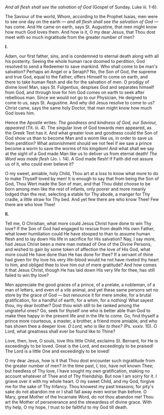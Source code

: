 
*And all flesh shall see the salvation of God* (Gospel of Sunday. Luke iii. 1-6).

The Saviour of the world, Whom, according to the Prophet Isaias, men were to see one day on the earth — *and all flesh shall see the salvation of God* — has come. And He came on earth, says St. Augustine, that men might know how much God loves them. And how is it, O my dear Jesus, that Thou dost meet with so much ingratitude from the greater number of men?

**I\.**

Adam, our first father, sins, and is condemned to eternal death along with all his posterity. Seeing the whole human race doomed to perdition, God resolved to send a Redeemer to save mankind. Who shall come to be man\'s salvation? Perhaps an Angel or a Seraph? No, the Son of God, the supreme and true God, equal to the Father, offers Himself to come on earth, and there to take human flesh and die for the salvation of men. O prodigy of divine love! Man, says St. Fulgentius, despises God and separates himself from God, and through love for him God comes on earth to seek after rebellious man. Since we would not go to our Physician, He deigned to come to us, says St. Augustine. And why did Jesus resolve to come to us? Christ came, says the same holy Doctor, that man might know how much God loves him.

Hence the Apostle writes: *The goodness and kindness of God, our Saviour, appeared* (Tit. iii. 4). The singular love of God towards men appeared, as the Greek Text has it. And what greater love and goodness could the Son of God show us than to become Man and a worm like us, in order to save us from perdition? What astonishment should we not feel if we saw a prince become a worm to save the worms of his kingdom! And what shall we say at the sight of a God made Man like us to deliver us from eternal death! *The Word was made flesh* (Jo. i. 14). A God made flesh! If Faith did not assure us of it, who could ever believe it?

O my sweet, amiable, holy Child, Thou art at a loss to know what more to do to make Thyself loved by men! It is enough to say that from being the Son of God, Thou Wert made the Son of man, and that Thou didst choose to be born among men like the rest of infants, only poorer and more meanly lodged than the rest, selecting a stable for Thy abode, a manger for Thy cradle, a little straw for Thy bed. And yet few there are who know Thee! Few there are who love Thee!

**II\.**

Tell me, O Christian, what more could Jesus Christ have done to win Thy love? If the Son of God had engaged to rescue from death His own Father, what lower humiliation could He have stooped to than to assume human flesh and to lay down His life in sacrifice for His salvation? Nay, I say more, had Jesus Christ been a mere man instead of One of the Divine Persons, and wished to gain by some token of affection the love of His God, what more could He have done than He has done for thee? If a servant of thine had given for thy love his very life-blood would he not have riveted thy heart to him, and obliged thee to love him out of mere gratitude? And how comes it that Jesus Christ, though He has laid down His very life for thee, has still failed to win thy love?

Men appreciate the good graces of a prince, of a prelate, a nobleman, of a man of letters, and even of a vile animal, and yet these same persons set no store by the grace of God — but renounce it for mere smoke, for a brutal gratification, for a handful of earth, for a whim, for a nothing! What sayest thou, my dear brother? Dost thou wish still to be ranked among the ungrateful ones? Go, seek for thyself one who is better able than God to make thee happy in the present life and in the life to come. Go, find thyself a prince more courteous, a master, a brother, a friend more amiable, and who has shown thee a deeper love. *O Lord, who is like to thee?* (Ps. xxxiv. 10). O Lord, what greatness shall ever be found like to Thine?

Love, then, love, O souls, love this little Child, exclaims St. Bernard, for He is exceedingly to be loved. Great is the Lord, and exceedingly to be praised! The Lord is a little One and exceedingly to be loved!

O my dear Jesus, how is it that Thou dost encounter such ingratitude from the greater number of men? In the time past, I, too, have not known Thee; but heedless of Thy love, I have sought my own gratification, making no account whatever of Thee and of Thy friendship. But now I am sorry for it. I grieve over it with my whole heart. O my sweet Child, and my God, forgive me for the sake of Thy Infancy. Thou knowest my past treasons; for pity\'s sake do not abandon me or I shall fall away even worse than before. O Mary, great Mother of the Incarnate Word, do not thou abandon me! Thou art the Mother of perseverance and the stewardess of divine grace. With thy help, O my hope, I trust to be faithful to my God till death.

